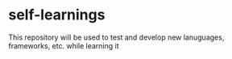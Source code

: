 # self-learnings
This repository will be used to test and develop new lanuguages, frameworks, etc. while learning it
